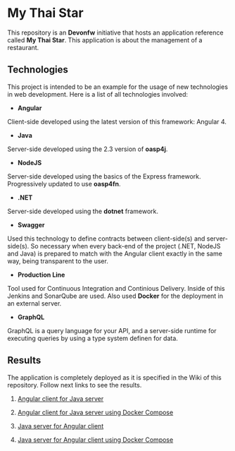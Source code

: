 # My Thai Star

This repository is an **Devonfw** initiative that hosts an application reference called **My Thai Star**. This application is about the management of a restaurant.

## Technologies

This project is intended to be an example for the usage of  new technologies in web development. Here is a list of all technologies involved:

* **Angular**

Client-side developed using the latest version of this framework: Angular 4.


* **Java**

Server-side developed using the 2.3 version of **oasp4j**.

* **NodeJS**

Server-side developed using the basics of the Express framework. Progressively updated to use **oasp4fn**.

* **.NET**

Server-side developed using the **dotnet** framework.

* **Swagger**

Used this technology to define contracts between client-side(s) and server-side(s). So necessary when every back-end of the project (.NET, NodeJS and Java) is prepared to match with the Angular client exactly in the same way, being transparent to the user.

* **Production Line**

Tool used for Continuous Integration and Continious Delivery. Inside of this Jenkins and SonarQube are used. Also used **Docker** for the deployment in an external server.

* **GraphQL**

GraphQL is a query language for your API, and a server-side runtime for executing queries by using a type system definen for data. 

## Results

The application is completely deployed as it is specified in the Wiki of this repository. Follow next links to see the results.

1. [Angular client for Java server](http://de-mucdevondepl01:8090)

2. [Angular client for Java server using Docker Compose](http://de-mucdevondepl01:8091)

3. [Java server for Angular client](http://de-mucdevondepl01:9090/mythaistar/)

4. [Java server for Angular client using Docker Compose](http://de-mucdevondepl01:9091/mythaistar/)


